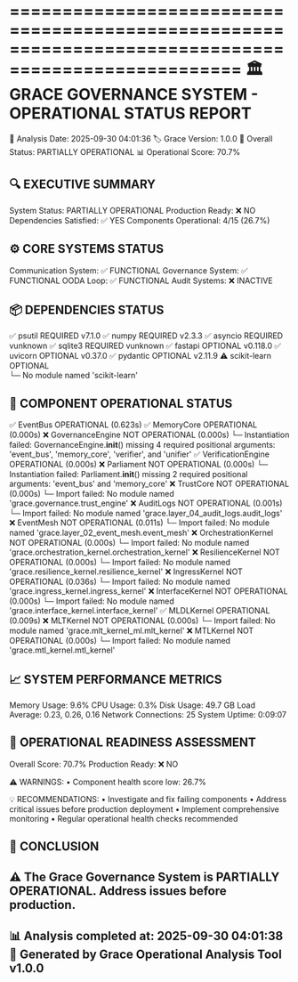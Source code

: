 
====================================================================================================
🏛️  GRACE GOVERNANCE SYSTEM - OPERATIONAL STATUS REPORT
====================================================================================================

📅 Analysis Date: 2025-09-30 04:01:36
🏷️  Grace Version: 1.0.0
🎯 Overall Status: PARTIALLY OPERATIONAL
📊 Operational Score: 70.7%

🔍 EXECUTIVE SUMMARY
--------------------------------------------------
System Status: PARTIALLY OPERATIONAL
Production Ready: ❌ NO
Dependencies Satisfied: ✅ YES
Components Operational: 4/15 (26.7%)

⚙️  CORE SYSTEMS STATUS
--------------------------------------------------
Communication System: ✅ FUNCTIONAL
Governance System: ✅ FUNCTIONAL
OODA Loop: ✅ FUNCTIONAL
Audit Systems: ❌ INACTIVE

📦 DEPENDENCIES STATUS
--------------------------------------------------
✅ psutil          REQUIRED   v7.1.0
✅ numpy           REQUIRED   v2.3.3
✅ asyncio         REQUIRED   vunknown
✅ sqlite3         REQUIRED   vunknown
✅ fastapi         OPTIONAL   v0.118.0
✅ uvicorn         OPTIONAL   v0.37.0
✅ pydantic        OPTIONAL   v2.11.9
⚠️ scikit-learn    OPTIONAL   
   └─ No module named 'scikit-learn'

🔧 COMPONENT OPERATIONAL STATUS
--------------------------------------------------
✅ EventBus             OPERATIONAL     (0.623s)
✅ MemoryCore           OPERATIONAL     (0.000s)
❌ GovernanceEngine     NOT OPERATIONAL (0.000s)
   └─ Instantiation failed: GovernanceEngine.__init__() missing 4 required positional arguments: 'event_bus', 'memory_core', 'verifier', and 'unifier'
✅ VerificationEngine   OPERATIONAL     (0.000s)
❌ Parliament           NOT OPERATIONAL (0.000s)
   └─ Instantiation failed: Parliament.__init__() missing 2 required positional arguments: 'event_bus' and 'memory_core'
❌ TrustCore            NOT OPERATIONAL (0.000s)
   └─ Import failed: No module named 'grace.governance.trust_engine'
❌ AuditLogs            NOT OPERATIONAL (0.001s)
   └─ Import failed: No module named 'grace.layer_04_audit_logs.audit_logs'
❌ EventMesh            NOT OPERATIONAL (0.011s)
   └─ Import failed: No module named 'grace.layer_02_event_mesh.event_mesh'
❌ OrchestrationKernel  NOT OPERATIONAL (0.000s)
   └─ Import failed: No module named 'grace.orchestration_kernel.orchestration_kernel'
❌ ResilienceKernel     NOT OPERATIONAL (0.000s)
   └─ Import failed: No module named 'grace.resilience_kernel.resilience_kernel'
❌ IngressKernel        NOT OPERATIONAL (0.036s)
   └─ Import failed: No module named 'grace.ingress_kernel.ingress_kernel'
❌ InterfaceKernel      NOT OPERATIONAL (0.000s)
   └─ Import failed: No module named 'grace.interface_kernel.interface_kernel'
✅ MLDLKernel           OPERATIONAL     (0.009s)
❌ MLTKernel            NOT OPERATIONAL (0.000s)
   └─ Import failed: No module named 'grace.mlt_kernel_ml.mlt_kernel'
❌ MTLKernel            NOT OPERATIONAL (0.000s)
   └─ Import failed: No module named 'grace.mtl_kernel.mtl_kernel'

📈 SYSTEM PERFORMANCE METRICS
--------------------------------------------------
Memory Usage: 9.6%
CPU Usage: 0.3%
Disk Usage: 49.7 GB
Load Average: 0.23, 0.26, 0.16
Network Connections: 25
System Uptime: 0:09:07

🎯 OPERATIONAL READINESS ASSESSMENT
--------------------------------------------------
Overall Score: 70.7%
Production Ready: ❌ NO

⚠️  WARNINGS:
  • Component health score low: 26.7%

💡 RECOMMENDATIONS:
  • Investigate and fix failing components
  • Address critical issues before production deployment
  • Implement comprehensive monitoring
  • Regular operational health checks recommended

🏁 CONCLUSION
--------------------------------------------------
⚠️  The Grace Governance System is PARTIALLY OPERATIONAL. Address issues before production.
----------------------------------------------------------------------------------------------------
📊 Analysis completed at: 2025-09-30 04:01:38
🔧 Generated by Grace Operational Analysis Tool v1.0.0
----------------------------------------------------------------------------------------------------
